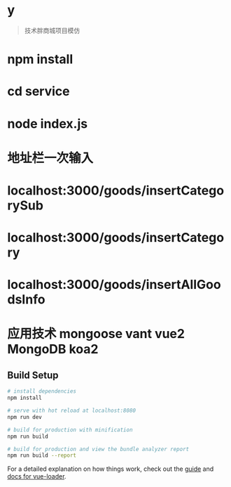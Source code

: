 # y

> 技术胖商城项目模仿

# npm install

# cd service 

# node index.js

# 地址栏一次输入 

# localhost:3000/goods/insertCategorySub

# localhost:3000/goods/insertCategory

# localhost:3000/goods/insertAllGoodsInfo

# 应用技术 mongoose vant vue2 MongoDB koa2


## Build Setup

``` bash
# install dependencies
npm install

# serve with hot reload at localhost:8080
npm run dev

# build for production with minification
npm run build

# build for production and view the bundle analyzer report
npm run build --report
```

For a detailed explanation on how things work, check out the [guide](http://vuejs-templates.github.io/webpack/) and [docs for vue-loader](http://vuejs.github.io/vue-loader).
